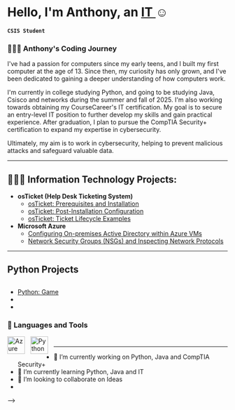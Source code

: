 

<h1>Hello, I'm Anthony, an <a href="https://www.linkedin.com/in/anthony-rodr%C3%ADguez-pacheco-104728339/"> IT </a>☺</h1>

**`CSIS Student`** 
 <h3>👨🏽‍💻 Anthony's Coding Journey</h3>
I've had a passion for computers since my early teens, and I built my first computer at the age of 13. Since then, my curiosity has only grown, and I've been dedicated to gaining a deeper understanding of how computers work.

I'm currently in college studying Python, and going to be studying Java, Csisco and networks during the summer and fall of 2025. I'm also working towards obtaining my CourseCareer's IT certification. My goal is to secure an entry-level IT position to further develop my skills and gain practical experience. After graduation, I plan to pursue the CompTIA Security+ certification to expand my expertise in cybersecurity.

Ultimately, my aim is to work in cybersecurity, helping to prevent malicious attacks and safeguard valuable data.
 
---

<h2>👨🏽‍💻 Information Technology Projects:</h2>

- <b>osTicket (Help Desk Ticketing System)</b>
  - [osTicket: Prerequisites and Installation](https://github.com/AnthonyRodriguez-P147/OsTicket-Prereq)
  - [osTicket: Post-Installation Configuration](https://github.com/AnthonyRodriguez-P147/osTicket-Post-Installation.git)
  - [osTicket: Ticket Lifecycle Examples](https://github.com/AnthonyRodriguez-P147/osTicket-Ticket-examples)
- <b>Microsoft Azure</b>
  - [Configuring On-premises Active Directory within Azure VMs](https://github.com/AnthonyRodriguez-P147/configure-ad/)
  - [Network Security Groups (NSGs) and Inspecting Network Protocols](https://github.com/AnthonyRodriguez-P147/azure-network-protocols)
---
 ### <h2>Python Projects<h2>
  - [Python: Game](https://github.com/AnthonyRodriguez-P147/Game.git)
  -
  -
  
### 🧰 Languages and Tools
<img align="left" alt="Azure" width="40px" style="padding-right:10px;" src="https://cdn.jsdelivr.net/gh/devicons/devicon@latest/icons/azure/azure-original.svg" />           
<img align="left" alt="Python" width="40px" style="padding-right:10px;" src="https://cdn.jsdelivr.net/gh/devicons/devicon/icons/python/python-plain.svg" /> 

#

---
- 🔭 I’m currently working on Python, Java and CompTIA Security+ 
- 🌱 I’m currently learning Python, Java and IT
- 👯 I’m looking to collaborate on Ideas
-
-->
#
<!--
<details>
 <summary><h3>👨‍💻 Anthony's Coding Journey</h3></summary>
I've had a passion for computers since my early teens, and I built my first computer at the age of 13. Since then, my curiosity has only grown, and I've been dedicated to gaining a deeper understanding of how computers work.

I'm currently in college studying Python, and goig to be studying Java, Csisco and networks during the summer and fall of 2025. I'm also working towards obtaining my CourseCareer's IT certification. My goal is to secure an entry-level IT position to further develop my skills and gain practical experience. After graduation, I plan to pursue the CompTIA Security+ certification to expand my expertise in cybersecurity.

Ultimately, my aim is to work in cybersecurity, helping to prevent malicious attacks and safeguard valuable data.
 -->
